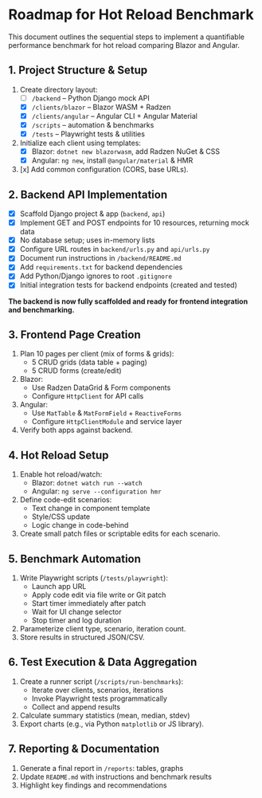 # Roadmap for Hot Reload Benchmark

This document outlines the sequential steps to implement a quantifiable performance benchmark for hot reload comparing Blazor and Angular.

## 1. Project Structure & Setup

1. Create directory layout:
   - [ ] `/backend` – Python Django mock API
   - [x] `/clients/blazor` – Blazor WASM + Radzen
   - [x] `/clients/angular` – Angular CLI + Angular Material
   - [x] `/scripts` – automation & benchmarks
   - [x] `/tests` – Playwright tests & utilities

2. Initialize each client using templates:
   - [x] Blazor: `dotnet new blazorwasm`, add Radzen NuGet & CSS
   - [x] Angular: `ng new`, install `@angular/material` & HMR

3. [x] Add common configuration (CORS, base URLs).

## 2. Backend API Implementation

- [x] Scaffold Django project & app (`backend`, `api`)
- [x] Implement GET and POST endpoints for 10 resources, returning mock data
- [x] No database setup; uses in-memory lists
- [x] Configure URL routes in `backend/urls.py` and `api/urls.py`
- [x] Document run instructions in `/backend/README.md`
- [x] Add `requirements.txt` for backend dependencies
- [x] Add Python/Django ignores to root `.gitignore`
- [x] Initial integration tests for backend endpoints (created and tested)

**The backend is now fully scaffolded and ready for frontend integration and benchmarking.**

## 3. Frontend Page Creation

1. Plan 10 pages per client (mix of forms & grids):
   - 5 CRUD grids (data table + paging)
   - 5 CRUD forms (create/edit)
2. Blazor:
   - Use Radzen DataGrid & Form components
   - Configure `HttpClient` for API calls
3. Angular:
   - Use `MatTable` & `MatFormField` + `ReactiveForms`
   - Configure `HttpClientModule` and service layer
4. Verify both apps against backend.

## 4. Hot Reload Setup

1. Enable hot reload/watch:
   - Blazor: `dotnet watch run --watch`
   - Angular: `ng serve --configuration hmr`
2. Define code-edit scenarios:
   - Text change in component template
   - Style/CSS update
   - Logic change in code-behind
3. Create small patch files or scriptable edits for each scenario.

## 5. Benchmark Automation

1. Write Playwright scripts (`/tests/playwright`):
   - Launch app URL
   - Apply code edit via file write or Git patch
   - Start timer immediately after patch
   - Wait for UI change selector
   - Stop timer and log duration
2. Parameterize client type, scenario, iteration count.
3. Store results in structured JSON/CSV.

## 6. Test Execution & Data Aggregation

1. Create a runner script (`/scripts/run-benchmarks`):
   - Iterate over clients, scenarios, iterations
   - Invoke Playwright tests programmatically
   - Collect and append results
2. Calculate summary statistics (mean, median, stdev)
3. Export charts (e.g., via Python `matplotlib` or JS library).

## 7. Reporting & Documentation

1. Generate a final report in `/reports`: tables, graphs
2. Update `README.md` with instructions and benchmark results
3. Highlight key findings and recommendations
